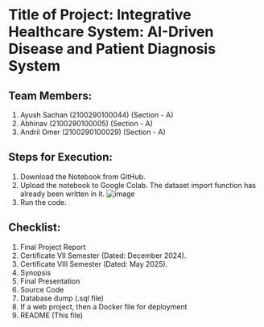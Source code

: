 # Title of Project: Integrative Healthcare System: AI-Driven Disease and Patient Diagnosis System

## Team Members:
1. Ayush Sachan (2100290100044) (Section - A)
2. Abhinav (2100290100005) (Section - A)
3. Andril Omer (2100290100029) (Section - A)

## Steps for Execution:
1. Download the Notebook from GitHub.
2. Upload the notebook to Google Colab. The dataset import function has already been written in it.
   ![image](https://github.com/user-attachments/assets/5a280b3e-7744-4651-a987-c37147d7297d)
3. Run the code.


## Checklist:
1. Final Project Report
2. Certificate VII Semester (Dated: December 2024).
3. Certificate VIII Semester (Dated: May 2025).
4. Synopsis
5. Final Presentation
6. Source Code
7. Database dump (.sql file)
8. If a web project, then a Docker file for deployment
9. README (This file)
